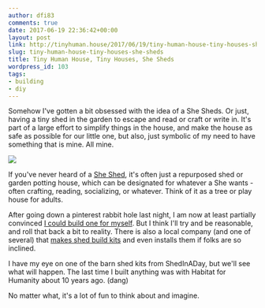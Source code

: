 ```yaml
---
author: dfi83
comments: true
date: 2017-06-19 22:36:42+00:00
layout: post
link: http://tinyhuman.house/2017/06/19/tiny-human-house-tiny-houses-she-sheds/
slug: tiny-human-house-tiny-houses-she-sheds
title: Tiny Human House, Tiny Houses, She Sheds
wordpress_id: 103
tags:
- building
- diy
---
```


Somehow I've gotten a bit obsessed with the idea of a She Sheds. Or just, having a tiny shed in the garden to escape and read or craft or write in. It's part of a large effort to simplify things in the house, and make the house as safe as possible for our little one, but also, just symbolic of my need to have something that is mine. All mine.

![](http://tinyhuman.house/wp-content/uploads/2017/06/garden-shed-931508_1280-1024x819.jpg)

If you've never heard of a [She Shed](https://www.lowes.com/projects/utility-and-storage/she-shed/article), it's often just a repurposed shed or garden potting house, which can be designated for whatever a She wants - often crafting, reading, socializing, or whatever. Think of it as a tree or play house for adults.

After going down a pinterest rabbit hole last night, I am now at least partially convinced [I could build one for myself](https://www.familyhandyman.com/sheds/how-to-build-a-cheap-storage-shed/step-by-step). But I think I'll try and be reasonable, and roll that back a bit to reality. There is also a local company (and one of several) that [makes shed build kits](https://shedinaday.com/) and even installs them if folks are so inclined.

I have my eye on one of the barn shed kits from ShedInADay, but we'll see what will happen. The last time I built anything was with Habitat for Humanity about 10 years ago. (dang)

No matter what, it's a lot of fun to think about and imagine.


